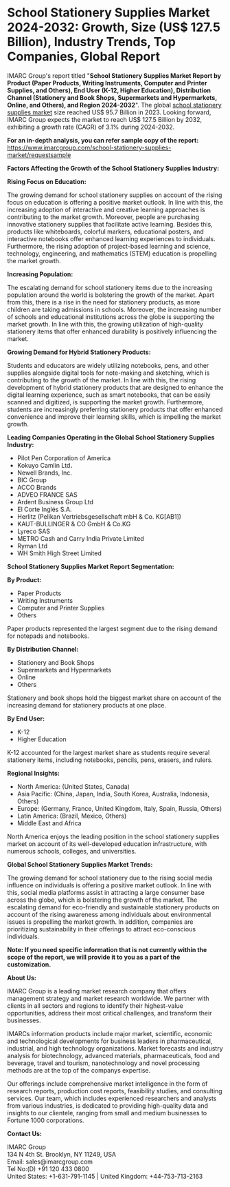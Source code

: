 # School Stationery Supplies Market 2024-2032: Growth, Size (US$ 127.5 Billion), Industry Trends, Top Companies, Global Report
IMARC Group's report titled "<strong>School Stationery Supplies Market Report by Product (Paper Products, Writing Instruments, Computer and Printer Supplies, and Others), End User (K-12, Higher Education), Distribution Channel (Stationery and Book Shops, Supermarkets and Hypermarkets, Online, and Others), and Region 2024-2032</strong>". The global <a href="https://www.imarcgroup.com/school-stationery-supplies-market">school stationery supplies market</a> size reached US$ 95.7 Billion in 2023. Looking forward, IMARC Group expects the market to reach US$ 127.5 Billion by 2032, exhibiting a growth rate (CAGR) of 3.1% during 2024-2032.

<strong><b>For an in-depth analysis, you can refer sample copy of the report: </b></strong><a href="https://www.imarcgroup.com/school-stationery-supplies-market/requestsample">https://www.imarcgroup.com/school-stationery-supplies-market/requestsample</a>

<strong><b>Factors Affecting the Growth of the School Stationery Supplies Industry:</b></strong>

<b></b><strong><b>Rising Focus on Education:</b></strong>

The growing demand for school stationery supplies on account of the rising focus on education is offering a positive market outlook. In line with this, the increasing adoption of interactive and creative learning approaches is contributing to the market growth. Moreover, people are purchasing innovative stationery supplies that facilitate active learning. Besides this, products like whiteboards, colorful markers, educational posters, and interactive notebooks offer enhanced learning experiences to individuals. Furthermore, the rising adoption of project-based learning and science, technology, engineering, and mathematics (STEM) education is propelling the market growth.

<b></b><strong><b>Increasing Population:</b></strong>

The escalating demand for school stationery items due to the increasing population around the world is bolstering the growth of the market. Apart from this, there is a rise in the need for stationery products, as more children are taking admissions in schools. Moreover, the increasing number of schools and educational institutions across the globe is supporting the market growth. In line with this, the growing utilization of high-quality stationery items that offer enhanced durability is positively influencing the market.

<b></b><strong><b>Growing Demand for Hybrid Stationery Products:</b></strong>

Students and educators are widely utilizing notebooks, pens, and other supplies alongside digital tools for note-making and sketching, which is contributing to the growth of the market. In line with this, the rising development of hybrid stationery products that are designed to enhance the digital learning experience, such as smart notebooks, that can be easily scanned and digitized, is supporting the market growth. Furthermore, students are increasingly preferring stationery products that offer enhanced convenience and improve their learning skills, which is impelling the market growth.

<strong><b>Leading Companies Operating in the Global School Stationery Supplies Industry:</b></strong>
<ul>
 	<li>Pilot Pen Corporation of America</li>
 	<li>Kokuyo Camlin Ltd<strong>.</strong></li>
 	<li>Newell Brands, Inc.</li>
 	<li>BIC Group</li>
 	<li>ACCO Brands</li>
 	<li>ADVEO FRANCE SAS</li>
 	<li>Ardent Business Group Ltd</li>
 	<li>El Corte Inglés S.A.</li>
 	<li>Herlitz (Pelikan Vertriebsgesellschaft mbH &amp; Co. KG[AB1])</li>
 	<li>KAUT-BULLINGER &amp; CO GmbH &amp; Co.KG</li>
 	<li>Lyreco SAS</li>
 	<li>METRO Cash and Carry India Private Limited</li>
 	<li>Ryman Ltd</li>
 	<li>WH Smith High Street Limited</li>
</ul>

<strong><b>School Stationery Supplies Market Report Segmentation:</b></strong>

<strong><b>By Product:</b></strong>
<ul>
 	<li>Paper Products</li>
 	<li>Writing Instruments</li>
 	<li>Computer and Printer Supplies</li>
 	<li>Others</li>
</ul>
Paper products represented the largest segment due to the rising demand for notepads and notebooks.

<strong><b>By Distribution Channel:</b></strong>
<ul>
 	<li>Stationery and Book Shops</li>
 	<li>Supermarkets and Hypermarkets</li>
 	<li>Online</li>
 	<li>Others</li>
</ul>
Stationery and book shops hold the biggest market share on account of the increasing demand for stationery products at one place.

<strong><b>By End User:</b></strong>
<ul>
 	<li>K-12</li>
 	<li>Higher Education</li>
</ul>
K-12 accounted for the largest market share as students require several stationery items, including notebooks, pencils, pens, erasers, and rulers.

<strong><b>Regional Insights:</b></strong>
<ul>
 	<li>North America: (United States, Canada)</li>
 	<li>Asia Pacific: (China, Japan, India, South Korea, Australia, Indonesia, Others)</li>
 	<li>Europe: (Germany, France, United Kingdom, Italy, Spain, Russia, Others)</li>
 	<li>Latin America: (Brazil, Mexico, Others)</li>
 	<li>Middle East and Africa</li>
</ul>
North America enjoys the leading position in the school stationery supplies market on account of its well-developed education infrastructure, with numerous schools, colleges, and universities.

<strong><b>Global School Stationery Supplies Market Trends:</b></strong>

The growing demand for school stationery due to the rising social media influence on individuals is offering a positive market outlook. In line with this, social media platforms assist in attracting a large consumer base across the globe, which is bolstering the growth of the market. The escalating demand for eco-friendly and sustainable stationery products on account of the rising awareness among individuals about environmental issues is propelling the market growth. In addition, companies are prioritizing sustainability in their offerings to attract eco-conscious individuals.

<strong><b>Note: If you need specific information that is not currently within the scope of the report, we will provide it to you as a part of the customization.</b></strong>

<strong><b>About Us:</b></strong>

IMARC Group is a leading market research company that offers management strategy and market research worldwide. We partner with clients in all sectors and regions to identify their highest-value opportunities, address their most critical challenges, and transform their businesses.

IMARCs information products include major market, scientific, economic and technological developments for business leaders in pharmaceutical, industrial, and high technology organizations. Market forecasts and industry analysis for biotechnology, advanced materials, pharmaceuticals, food and beverage, travel and tourism, nanotechnology and novel processing methods are at the top of the companys expertise.

Our offerings include comprehensive market intelligence in the form of research reports, production cost reports, feasibility studies, and consulting services. Our team, which includes experienced researchers and analysts from various industries, is dedicated to providing high-quality data and insights to our clientele, ranging from small and medium businesses to Fortune 1000 corporations.

<p><strong>Contact Us:</strong></p>
<p>IMARC Group<br />134 N 4th St. Brooklyn, NY 11249, USA<br />Email: sales@imarcgroup.com<br />Tel No:(D) +91 120 433 0800<br />United States: +1-631-791-1145 | United Kingdom: +44-753-713-2163</p>
